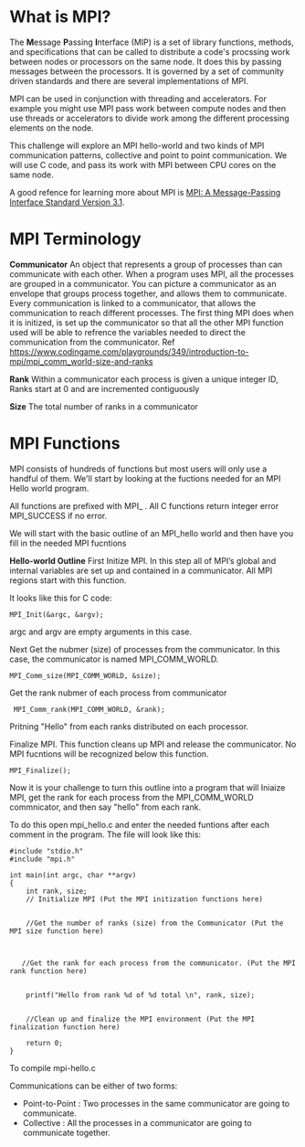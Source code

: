 # What is MPI? 

The **M**essage **P**assing **I**nterface (MIP) is a set of library functions, methods, and specifications that can be called to distribute a code's procssing work between nodes or processors on the same node.  It does this by passing messages between the processors. It is governed by a set of community driven standards and there are several implementations of MPI. 

MPI can be used in conjunction with threading and accelerators. For example you might use MPI pass work between compute nodes and then use threads or accelerators to divide work among the different processing elements on the node. 

This challenge will explore an MPI hello-world and two kinds of MPI communication patterns, collective and point to point communication. We will use C code, and pass its work with MPI between CPU cores on the same node. 

A good refence for learning more about MPI is [MPI: A Message-Passing Interface Standard Version 3.1]( https://www.mpi-forum.org/docs/mpi-3.1/mpi31-report.pdf). 

# MPI Terminology  
 
**Communicator**  An object that represents a group of processes than can communicate with each other. 
When a program uses MPI, all the processes are grouped in a communicator. You can picture a communicator as an envelope that groups process together, and allows them to communicate. Every communication is linked to a communicator, that allows the  communication to reach different processes. The first thing MPI does when it is initized, is set up the communicator so that all the other MPI function used will be able to refrence the variables needed to direct the communication from the communicator. 
Ref https://www.codingame.com/playgrounds/349/introduction-to-mpi/mpi_comm_world-size-and-ranks


**Rank** Within a communicator each process is given a unique integer ID, Ranks start at 0 and are incremented contiguously

**Size** The total number of ranks in a communicator

# MPI Functions 

MPI consists of hundreds of functions but most users will only use a handful of them. 
We'll start by looking at the fuctions needed for an MPI Hello world program.

All functions are prefixed with MPI_ .
All C functions return integer error MPI_SUCCESS if no error. 

We will start with the basic outline of an MPI_hello world and then have you fill in the needed MPI fucntions 

**Hello-world Outline**
First Initize MPI. In this step all of MPI’s global and internal variables are set up and contained in a communicator. All MPI regions start with this function.  

It looks like this for C code:
```
MPI_Init(&argc, &argv);
```
argc and argv are empty arguments in this case.

Next  Get the nubmer (size) of processes from the communicator. In this case, the communicator is named MPI_COMM_WORLD.

```
MPI_Comm_size(MPI_COMM_WORLD, &size); 
```

Get the rank nubmer of each process from  communicator 
```
 MPI_Comm_rank(MPI_COMM_WORLD, &rank);
 ```

Pritning "Hello" from each ranks distributed on each processor. 


Finalize MPI. This function cleans up MPI and release the communicator. No MPI fucntions will be recognized below this function. 
```
MPI_Finalize();
```
Now it is your challenge to turn this outline into a program that will Iniaize MPI, get the rank for each process from the MPI_COMM_WORLD commnicator, and then say "hello" from each rank.  

To do this open mpi_hello.c and enter the needed funtions after each comment in the program. The file will look like this: 

```
#include "stdio.h"
#include "mpi.h"

int main(int argc, char **argv)
{
    int rank, size;
    // Initialize MPI (Put the MPI initization functions here)
    
    
    //Get the number of ranks (size) from the Communicator (Put the MPI size function here) 
 
  
   
   //Get the rank for each process from the communicator. (Put the MPI rank function here)
  

    printf("Hello from rank %d of %d total \n", rank, size);
    
    
    //Clean up and finalize the MPI environment (Put the MPI finalization function here) 

    return 0;
}
```

To compile mpi-hello.c 


Communications can be either of two forms: 
* Point-to-Point : Two processes in the same communicator are going to communicate.
* Collective : All the processes in a communicator are going to communicate together.









